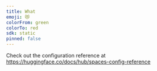 ```yaml
---
title: What
emoji: 😻
colorFrom: green
colorTo: red
sdk: static
pinned: false
---
```


Check out the configuration reference at https://huggingface.co/docs/hub/spaces-config-reference

